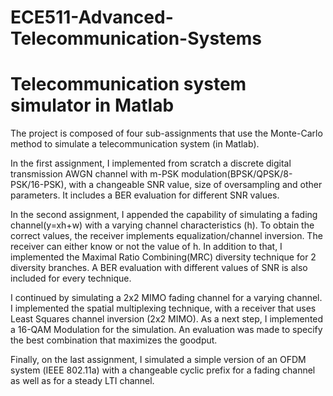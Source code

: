 # ECE511-Advanced-Telecommunication-Systems
# Telecommunication system simulator in Matlab

The project is composed of four sub-assignments that use the Monte-Carlo method to simulate a telecommunication system (in Matlab).

In the first assignment, I implemented from scratch a discrete digital transmission AWGN channel with m-PSK modulation(BPSK/QPSK/8-PSK/16-PSK), with a changeable SNR value, size of oversampling and other parameters. It includes a BER evaluation for different SNR values.

In the second assignment, I appended the capability of simulating a fading channel(y=xh+w) with a varying channel characteristics (h). To obtain the correct values, the receiver implements equalization/channel inversion. The receiver can either know or not the value of h. In addition to that, I implemented the Maximal Ratio Combining(MRC) diversity technique for 2 diversity branches. A BER evaluation with different values of SNR is also included for every technique.

I continued by simulating a 2x2 MIMO fading channel for a varying channel. I implemented the spatial multiplexing technique, with a receiver that uses Least Squares channel inversion (2x2 MIMO). As a next step, I implemented a 16-QAM Modulation for the simulation. An evaluation was made to specify the best combination that maximizes the goodput.

Finally, on the last assignment, I simulated a simple version of an OFDM system (ΙΕΕΕ 802.11a) with a changeable cyclic prefix for a fading channel as well as for a steady LTI channel.

